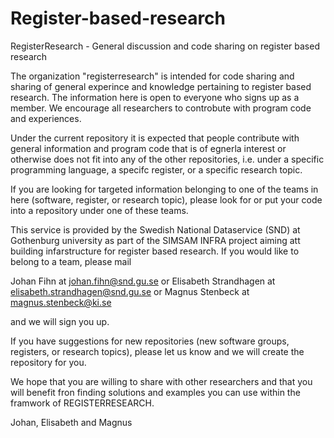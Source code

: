# Register-based-research
RegisterResearch - General discussion and code sharing on register based research 

The organization "registerresearch" is intended for code sharing and sharing of general experince and knowledge pertaining to 
register based research. The information here is open to everyone who signs up as a member. We encourage all researchers
to controbute with program code and experiences.

Under the current repository it is expected that people contribute with general information and program code that is of
egnerla interest or otherwise does not fit into any of the other repositories, i.e. under a specific programming language,
a specifc register, or a specific research topic.

If you are looking for targeted information belonging to one of the teams in here (software, register, or research topic),
please look for or put your code into a repository under one of these teams. 

This service is provided by the Swedish National Dataservice (SND) at Gothenburg university as part of the SIMSAM INFRA
project aiming att building infarstructure for register based research. If you would like to belong to a team, please mail

Johan Fihn at johan.fihn@snd.gu.se or
Elisabeth Strandhagen at elisabeth.strandhagen@snd.gu.se or
Magnus Stenbeck at magnus.stenbeck@ki.se

and we will sign you up.

If you have suggestions for new repositories (new software groups, registers, or research topics), please let us know 
and we will create the repository for you.

We hope that you are willing to share with other researchers and that you will benefit fron finding solutions and
examples you can use within the framwork of REGISTERRESEARCH.

Johan, Elisabeth and Magnus
